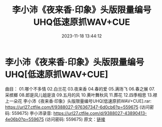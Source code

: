 ﻿---
title: 李小沛《夜来香·印象》头版限量编号UHQ低速原抓WAV+CUE
date: 2023-11-18 13:44:12
categories: 古典音乐、新世纪、纯音雅乐
tags: 纯音雅乐
---
# 李小沛《夜来香·印象》头版限量编号UHQ[低速原抓WAV+CUE]

曲目：
01.哪个不多情
02.白兰花
03.夜来香
04.春的爱
05.满场飞
06.春之展
07.采槟榔
08.郎是风儿姐是浪
09.五月的风
10.黄叶舞秋风
11.葬花
12.四季相思
13.襟上一朵花
李小沛《夜来香·印象》头版限量编号UHQ[低速原抓WAV+CUE].rar: https://url27.ctfile.com/f/9388027-976367347-6d0cb6?p=559675
(访问密码: 559675)
李小沛录音: https://url27.ctfile.com/d/9388027-43890413-4e06b0?p=559675
(访问密码: 559675)
原文：[链接](https://blog.sina.com.cn/s/blog_1647c7e76010313s5.html)